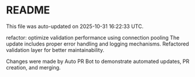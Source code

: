 # README

This file was auto-updated on 2025-10-31 16:22:33 UTC.

refactor: optimize validation performance using connection pooling The update includes proper error handling and logging mechanisms. Refactored validation layer for better maintainability.

Changes were made by Auto PR Bot to demonstrate automated updates, PR creation, and merging.
   
